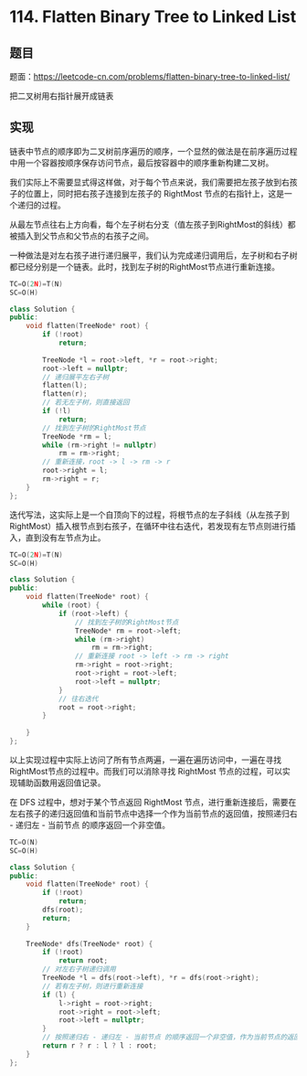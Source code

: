 # 114. Flatten Binary Tree to Linked List

## 题目

题面：https://leetcode-cn.com/problems/flatten-binary-tree-to-linked-list/

把二叉树用右指针展开成链表

## 实现

链表中节点的顺序即为二叉树前序遍历的顺序，一个显然的做法是在前序遍历过程中用一个容器按顺序保存访问节点，最后按容器中的顺序重新构建二叉树。

我们实际上不需要显式得这样做，对于每个节点来说，我们需要把左孩子放到右孩子的位置上，同时把右孩子连接到左孩子的 RightMost 节点的右指针上，这是一个递归的过程。

从最左节点往右上方向看，每个左子树右分支（值左孩子到RightMost的斜线）都被插入到父节点和父节点的右孩子之间。

一种做法是对左右孩子进行递归展平，我们认为完成递归调用后，左子树和右子树都已经分别是一个链表。此时，找到左子树的RightMost节点进行重新连接。

``` c++
TC=O(2N)=T(N)
SC=O(H)

class Solution {
public:
    void flatten(TreeNode* root) {
        if (!root)
            return;
        
        TreeNode *l = root->left, *r = root->right;
        root->left = nullptr;
        // 递归展平左右子树
        flatten(l);
        flatten(r);
        // 若无左子树，则直接返回
        if (!l)
            return;
        // 找到左子树的RightMost节点
        TreeNode *rm = l;
        while (rm->right != nullptr)
            rm = rm->right;
        // 重新连接，root -> l -> rm -> r
        root->right = l;
        rm->right = r;
    }
};
```

迭代写法，这实际上是一个自顶向下的过程，将根节点的左子斜线（从左孩子到RightMost）插入根节点到右孩子，在循环中往右迭代，若发现有左节点则进行插入，直到没有左节点为止。

``` c++
TC=O(2N)=T(N)
SC=O(H)

class Solution {
public:
    void flatten(TreeNode* root) {
        while (root) {
            if (root->left) {
                // 找到左子树的RightMost节点
                TreeNode* rm = root->left;
                while (rm->right)
                    rm = rm->right;
                // 重新连接 root -> left -> rm -> right
                rm->right = root->right;
                root->right = root->left;
                root->left = nullptr;
            }
            // 往右迭代
            root = root->right;
        }
        
    }
};
```

以上实现过程中实际上访问了所有节点两遍，一遍在遍历访问中，一遍在寻找RightMost节点的过程中。而我们可以消除寻找 RightMost 节点的过程，可以实现辅助函数用返回值记录。

在 DFS 过程中，想对于某个节点返回 RightMost 节点，进行重新连接后，需要在左右孩子的递归返回值和当前节点中选择一个作为当前节点的返回值，按照递归右 - 递归左 - 当前节点 的顺序返回一个非空值。

``` c++
TC=O(N)
SC=O(H)

class Solution {
public:
    void flatten(TreeNode* root) {
        if (!root)
            return;
        dfs(root);
        return;
    }
    
    TreeNode* dfs(TreeNode* root) {
        if (!root)
            return root;
        // 对左右子树递归调用
        TreeNode *l = dfs(root->left), *r = dfs(root->right);
        // 若有左子树，则进行重新连接
        if (l) {
            l->right = root->right;
            root->right = root->left;
            root->left = nullptr;
        }
        // 按照递归右 - 递归左 - 当前节点 的顺序返回一个非空值，作为当前节点的返回值即父节点的左孩子的RightMost节点
        return r ? r : l ? l : root;
    }
};
```
